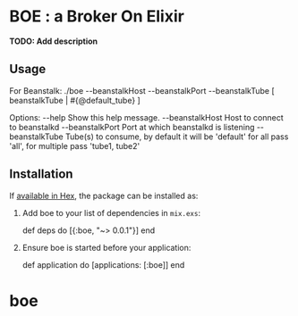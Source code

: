 # BOE : a Broker On Elixir

**TODO: Add description**

## Usage

For Beanstalk:
./boe --beanstalkHost <beanstalkHost> --beanstalkPort <beanstalkPort> --beanstalkTube [ beanstalkTube | #{@default_tube} ]

Options:
--help           Show this help message.
--beanstalkHost  Host to connect to beanstalkd
--beanstalkPort  Port at which beanstalkd is listening
--beanstalkTube  Tube(s) to consume, by default it will be 'default'
                 for all pass 'all', for multiple pass 'tube1, tube2'

## Installation

If [available in Hex](https://hex.pm/docs/publish), the package can be installed as:

  1. Add boe to your list of dependencies in `mix.exs`:

        def deps do
          [{:boe, "~> 0.0.1"}]
        end

  2. Ensure boe is started before your application:

        def application do
          [applications: [:boe]]
        end

# boe
